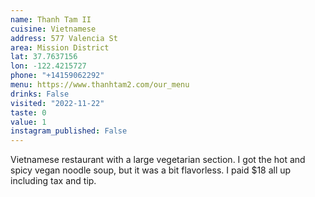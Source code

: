 ```yaml
---
name: Thanh Tam II
cuisine: Vietnamese
address: 577 Valencia St
area: Mission District
lat: 37.7637156
lon: -122.4215727
phone: "+14159062292"
menu: https://www.thanhtam2.com/our_menu
drinks: False
visited: "2022-11-22"
taste: 0
value: 1
instagram_published: False
---
```


Vietnamese restaurant with a large vegetarian section. I got the hot and spicy vegan noodle soup, but it was a bit flavorless. I paid $18 all up including tax and tip.
